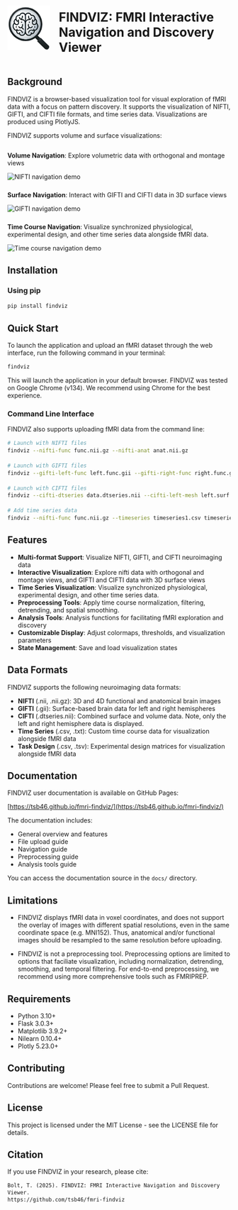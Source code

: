 <div style="display: flex; align-items: center; gap: 20px;">
<img src="findviz/static/images/FIND.png" width="100" height="100" alt="findviz-logo">
<h1>FINDVIZ: FMRI Interactive Navigation and Discovery Viewer</h1>
</div>

## Background

FINDVIZ is a browser-based visualization tool for visual exploration of fMRI data with a focus on pattern discovery. It supports the visualization of NIFTI, GIFTI, and CIFTI file formats, and time series data. Visualizations are produced using PlotlyJS. 

FINDVIZ supports volume and surface visualizations:

<div style="display: flex; justify-content: space-between; flex-wrap: wrap; gap: 10px;">
  <div style="flex: 1; min-width: 300px;">
    <p><strong>Volume Navigation</strong>: Explore volumetric data with orthogonal and montage views</p>
    <img src='https://raw.githubusercontent.com/tsb46/fmri-findviz-misc/main/gifs/nifti_navigate.gif' width="100%" alt="NIFTI navigation demo">
  </div>
  <div style="flex: 1; min-width: 300px;">
    <p><strong>Surface Navigation</strong>: Interact with GIFTI and CIFTI data in 3D surface views</p>
    <img src='https://raw.githubusercontent.com/tsb46/fmri-findviz-misc/main/gifs/gifti_navigate.gif' width="100%" alt="GIFTI navigation demo">
  </div>
  <div style="flex: 1; min-width: 300px;">
    <p><strong>Time Course Navigation</strong>: Visualize synchronized physiological, experimental design, and other time series data alongside fMRI data.</p>
    <img src='https://raw.githubusercontent.com/tsb46/fmri-findviz-misc/main/gifs/ts_simultaneous.gif' width="100%" alt="Time course navigation demo">
  </div>
</div>



## Installation

### Using pip

```bash
pip install findviz
```

## Quick Start

To launch the application and upload an fMRI dataset through the web interface, run the following command in your terminal:

```bash
findviz
```

This will launch the application in your default browser. FINDVIZ was tested on Google Chrome (v134). We recommend using Chrome for the best experience. 

### Command Line Interface
FINDVIZ also supports uploading fMRI data from the command line:

```bash
# Launch with NIFTI files
findviz --nifti-func func.nii.gz --nifti-anat anat.nii.gz

# Launch with GIFTI files
findviz --gifti-left-func left.func.gii --gifti-right-func right.func.gii --gifti-left-mesh left.surf.gii --gifti-right-mesh right.surf.gii

# Launch with CIFTI files
findviz --cifti-dtseries data.dtseries.nii --cifti-left-mesh left.surf.gii --cifti-right-mesh right.surf.gii

# Add time series data
findviz --nifti-func func.nii.gz --timeseries timeseries1.csv timeseries2.csv
```

## Features

- **Multi-format Support**: Visualize NIFTI, GIFTI, and CIFTI neuroimaging data
- **Interactive Visualization**: Explore nifti data with orthogonal and montage views, and GIFTI and CIFTI data with 3D surface views
- **Time Series Visualization**: Visualize synchronized physiological, experimental design, and other time series data.
- **Preprocessing Tools**: Apply time course normalization, filtering, detrending, and spatial smoothing.
- **Analysis Tools**: Analysis functions for facilitating fMRI exploration and discovery
- **Customizable Display**: Adjust colormaps, thresholds, and visualization parameters
- **State Management**: Save and load visualization states

## Data Formats

FINDVIZ supports the following neuroimaging data formats:

- **NIFTI** (.nii, .nii.gz): 3D and 4D functional and anatomical brain images
- **GIFTI** (.gii): Surface-based brain data for left and right hemispheres
- **CIFTI** (.dtseries.nii): Combined surface and volume data. Note, only the left and right hemisphere data is displayed.
- **Time Series** (.csv, .txt): Custom time course data for visualization alongside fMRI data
- **Task Design** (.csv, .tsv): Experimental design matrices for visualization alongside fMRI data

## Documentation

FINDVIZ user documentation is available on GitHub Pages:

[https://tsb46.github.io/fmri-findviz/](https://tsb46.github.io/fmri-findviz/)

The documentation includes:
- General overview and features
- File upload guide
- Navigation guide
- Preprocessing guide
- Analysis tools guide

You can access the documentation source in the `docs/` directory.

## Limitations

- FINDVIZ displays fMRI data in voxel coordinates, and does not support the overlay of images with different spatial resolutions, even in the same coordinate space (e.g. MNI152). Thus, anatomical and/or functional images should be resampled to the same resolution before uploading.

- FINDVIZ is not a preprocessing tool. Preprocessing options are limited to options that faciliate visualization, including normalization, detrending, smoothing, and temporal filtering. For end-to-end preprocessing, we recommend using more comprehensive tools such as FMRIPREP.



## Requirements

- Python 3.10+
- Flask 3.0.3+
- Matplotlib 3.9.2+
- Nilearn 0.10.4+
- Plotly 5.23.0+

## Contributing

Contributions are welcome! Please feel free to submit a Pull Request.

## License

This project is licensed under the MIT License - see the LICENSE file for details.

## Citation

If you use FINDVIZ in your research, please cite:

```
Bolt, T. (2025). FINDVIZ: FMRI Interactive Navigation and Discovery Viewer. 
https://github.com/tsb46/fmri-findviz
```
